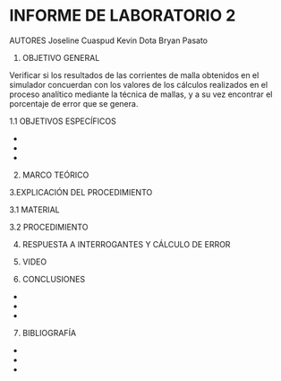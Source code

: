 # INFORME DE LABORATORIO 2

AUTORES  Joseline Cuaspud  Kevin Dota  Bryan Pasato 

1. OBJETIVO GENERAL 

Verificar si los resultados de las corrientes de malla obtenidos en el simulador concuerdan con los valores de los cálculos realizados en el proceso analítico mediante la técnica de mallas, y a su vez encontrar el porcentaje de error que se genera. 

1.1 OBJETIVOS ESPECÍFICOS 

-

-

-

2. MARCO TEÓRICO 





3.EXPLICACIÓN DEL PROCEDIMIENTO 

3.1 MATERIAL 



3.2 PROCEDIMIENTO 


4. RESPUESTA A INTERROGANTES Y CÁLCULO DE ERROR 


5. VIDEO 


6. CONCLUSIONES 

-

-

-

7. BIBLIOGRAFÍA

-

-

-
